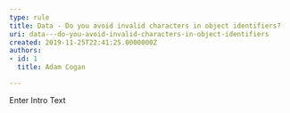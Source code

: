 ```yaml
---
type: rule
title: Data - Do you avoid invalid characters in object identifiers?
uri: data---do-you-avoid-invalid-characters-in-object-identifiers
created: 2019-11-25T22:41:25.0000000Z
authors:
- id: 1
  title: Adam Cogan

---
```




<span class='intro'> Enter Intro Text </span>




